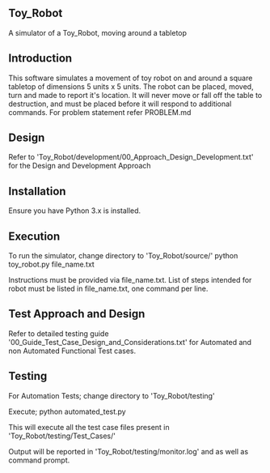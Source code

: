 Toy_Robot
----------------------------------------------------------------
A simulator of a Toy_Robot, moving around a tabletop


Introduction
----------------------------------------------------------------
This software simulates a movement of toy robot on and around a square tabletop of dimensions 5 units x 5 units. The robot can be placed, moved, turn and made to report it's location. It will never move or fall off the table to destruction, and must be placed before it will respond to additional commands.
For problem statement refer PROBLEM.md

Design
----------------------------------------------------------------
Refer to 'Toy_Robot/development/00_Approach_Design_Development.txt' for the Design and Development Approach

Installation
----------------------------------------------------------------
Ensure you have Python 3.x is installed.

Execution
----------------------------------------------------------------
To run the simulator, change directory to 
'Toy_Robot/source/'
python toy_robot.py file_name.txt

Instructions must be provided via file_name.txt. List of steps intended for robot must be listed in file_name.txt,
one command per line.


Test Approach and Design 
----------------------------------------------------------------
Refer to detailed testing guide '00_Guide_Test_Case_Design_and_Considerations.txt' for Automated
and non Automated Functional Test cases.


Testing
----------------------------------------------------------------
For Automation Tests;
change directory to 
'Toy_Robot/testing'

Execute;
python automated_test.py

This will execute all the test case files present in 
'Toy_Robot/testing/Test_Cases/'

Output will be reported in 
'Toy_Robot/testing/monitor.log' and
as well as command prompt.
